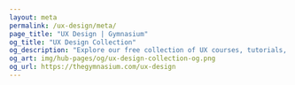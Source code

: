 ```yaml
---
layout: meta
permalink: /ux-design/meta/
page_title: "UX Design | Gymnasium"
og_title: "UX Design Collection"
og_description: "Explore our free collection of UX courses, tutorials, webinars, articles, and jobs."
og_art: img/hub-pages/og/ux-design-collection-og.png
og_url: https://thegymnasium.com/ux-design
---
```

